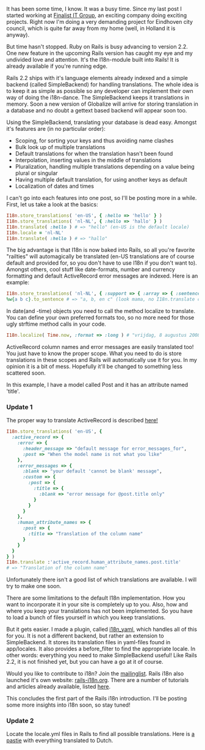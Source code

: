 It has been some time, I know. It was a busy time. Since my last post I started working at [Finalist
IT Group](http://finalist.com/), an exciting company doing exciting projects. Right now I'm doing a
very demanding project for Eindhoven city council, which is quite far away from my home (well, in
Holland it is anyway).

But time hasn't stopped. Ruby on Rails is busy advancing to version 2.2. One new feature in the
upcoming Rails version has caught my eye and my undivided love and attention. It's the I18n-module
built into Rails! It is already available if you're running edge.

Rails 2.2 ships with it's language elements already indexed and a simple backend (called
SimpleBackend) for handling translations. The whole idea is to keep it as simple as possible so
any developer can implement their own way of doing the i18n-dance. The SimpleBackend keeps it
translations in memory. Soon a new version of Globalize will arrive for storing translation in a
database and no doubt a gettext based backend will appear soon too.

Using the SimpleBackend, translating your database is dead easy. Amongst it's features are (in no
particular order):

* Scoping, for sorting your keys and thus avoiding name clashes
* Bulk look up of multiple translations
* Default translations for when the translation hasn't been found
* Interpolation, inserting values in the middle of translations
* Pluralization, handling multiple translations depending on a value being plural or singular
* Having multiple default translation, for using another keys as default
* Localization of dates and times

I can't go into each features into one post, so I'll be posting more in a while. First, let us take
a look at the basics:

``` ruby
I18n.store_translations( 'en-US', { :hello => 'hello' } )
I18n.store_translations( 'nl-NL', { :hello => 'hallo' } )
I18n.translate( :hello ) # => "hello" (en-US is the default locale)
I18n.locale = 'nl-NL'
I18n.translate( :hello ) # => "hallo"
```

The big advantage is that I18n is now baked into Rails, so all you're favorite "railties" will
automagically be translated (en-US translations are of course default and provided for, so you don't
have to use I18n if you don't want to). Amongst others, cool stuff like date-formats, number and
currency formatting and default ActiveRecord error messages are indexed. Here is an example:

``` ruby
I18n.store_translations( 'nl-NL', { :support => { :array => { :sentence_connector => 'en' } } } )
%w{a b c}.to_sentence # => "a, b, en c" (look mama, no I18n.translate call!)
```

In date(and -time) objects you need to call the method localize to translate. You can define your
own preferred formats too, so no more need for those ugly strftime method calls in your code.

``` ruby
I18n.localize( Time.now, :format => :long ) # "vrijdag, 8 augustus 2008, 20:51:15"
```

ActiveRecord column names and error messages are easily translated too! You just have to know the
proper scope. What you need to do is store translations in these scopes and Rails will automatically
use it for you. In my opinion it is a bit of mess. Hopefully it'll be changed to something less
scattered soon.

In this example, I have a model called Post and it has an attribute named 'title'.

### Update 1

The proper way to translate ActiveRecord is described [here!](/translating-activerecord)

``` ruby
I18n.store_translations( 'en-US', {
  :active_record => {
    :error => {
      :header_message => "default message for error_messages_for",
      :post => "When the model name is not what you like"
    },
    :error_messages => {
      :blank => "your default 'cannot be blank' message",
      :custom => {
        :post => {
          :title => {
            :blank => "error message for @post.title only"
          }
        }
      }
    },
    :human_attribute_names => {
      :post => {
        :title => "Translation of the column name"
      }
    }
  }
} )
I18n.translate :'active_record.human_attribute_names.post.title'
# => "Translation of the column name"
```

Unfortunately there isn't a good list of which translations are available. I will try to make one
soon.

There are some limitations to the default I18n implementation. How you want to incorporate it in
your site is completely up to you. Also, how and where you keep your translations has not been
implemented. So you have to load a bunch of files yourself in which you keep translations.

But it gets easier. I made a plugin, called [i18n_yaml](http://github.com/iain/i18n_yaml/),
which handles all of this for you. It is not a different backend, but rather an extension to
SimpleBackend. It stores its translation files in yaml-files found in app/locales. It also provides
a before_filter to find the appropriate locale. In other words: everything you need to make
SimpleBackend useful! Like Rails 2.2, it is not finished yet, but you can have a go at it of course.

Would you like to contribute to i18n? Join the
[mailinglist](http://groups.google.com/group/rails-i18n). Rails i18n also launched it's own website:
[rails-i18n.org](http://rails-i18n.org/). There are a number of tutorials and articles already
available, listed [here](http://rails-i18n.org/wiki).

This concludes the first part of the Rails i18n introduction. I'll be posting some more insights
into i18n soon, so stay tuned!

### Update 2

Locate the locale.yml files in Rails to find all possible translations. Here is [a
pastie](http://pastie.org/306532) with everything translated to Dutch.
